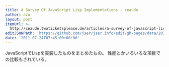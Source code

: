 ```yaml
---
title: A Survey Of JavaScript Lisp Implementations - ceaude
author: azu
layout: post
itemUrl: >-
  http://ceaude.twoticketsplease.de/articles/a-survey-of-javascript-lisp-implementations.html
editJSONPath: 'https://github.com/jser/jser.info/edit/gh-pages/data/2011/07/index.json'
date: '2011-07-24T07:45:00+00:00'
---
```

JavaScriptでLispを実装したものをまとめたもの。
性能とかいろいろな項目での比較もされている。
